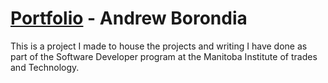 # [Portfolio](https://cranky-beaver-6bfa9c.netlify.app/projects) - Andrew Borondia

This is a project I made to house the projects and writing I have done as part of the Software Developer program at the Manitoba Institute of trades and Technology.
